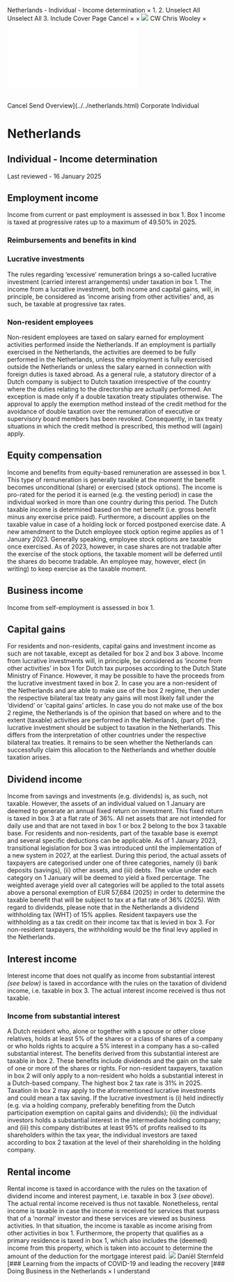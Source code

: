Netherlands - Individual - Income determination
×
1.
2.
Unselect All
Unselect All
3.
Include Cover Page
Cancel
×
×
![](../../-/media/world-wide-tax-summaries/attachments/global---chris-wooley.ashx%3Frev=ac5e5f3223b34096b1afc2a6009c7320&revision=ac5e5f32-23b3-4096-b1af-c2a6009c7320&hash=859B7ADC84DC2CBEC9760E9E6EE7DE6D0A8BFCDF)
CW
Chris Wooley
×
![](income-determination.html)
######
Cancel
Send
Overview](../../netherlands.html)
Corporate
Individual
# Netherlands
## Individual - Income determination
Last reviewed - 16 January 2025
## Employment income
Income from current or past employment is assessed in box 1. Box 1 income is taxed at progressive rates up to a maximum of 49.50% in 2025.
### Reimbursements and benefits in kind
### Lucrative investments
The rules regarding ‘excessive’ remuneration brings a so-called lucrative investment (carried interest arrangements) under taxation in box 1. The income from a lucrative investment, both income and capital gains, will, in principle, be considered as ‘income arising from other activities’ and, as such, be taxable at progressive tax rates.
### Non-resident employees
Non-resident employees are taxed on salary earned for employment activities performed inside the Netherlands. If an employment is partially exercised in the Netherlands, the activities are deemed to be fully performed in the Netherlands, unless the employment is fully exercised outside the Netherlands or unless the salary earned in connection with foreign duties is taxed abroad. As a general rule, a statutory director of a Dutch company is subject to Dutch taxation irrespective of the country where the duties relating to the directorship are actually performed. An exception is made only if a double taxation treaty stipulates otherwise. The approval to apply the exemption method instead of the credit method for the avoidance of double taxation over the remuneration of executive or supervisory board members has been revoked. Consequently, in tax treaty situations in which the credit method is prescribed, this method will (again) apply.
## Equity compensation
Income and benefits from equity-based remuneration are assessed in box 1. This type of remuneration is generally taxable at the moment the benefit becomes unconditional (share) or exercised (stock options). The income is pro-rated for the period it is earned (e.g. the vesting period) in case the individual worked in more than one country during this period. The Dutch taxable income is determined based on the net benefit (i.e. gross benefit minus any exercise price paid). Furthermore, a discount applies on the taxable value in case of a holding lock or forced postponed exercise date.
A new amendment to the Dutch employee stock option regime applies as of 1 January 2023. Generally speaking, employee stock options are taxable once exercised. As of 2023, however, in case shares are not tradable after the exercise of the stock options, the taxable moment will be deferred until the shares do become tradable. An employee may, however, elect (in writing) to keep exercise as the taxable moment.
## Business income
Income from self-employment is assessed in box 1.
## Capital gains
For residents and non-residents, capital gains and investment income as such are not taxable, except as detailed for box 2 and box 3 above. Income from lucrative investments will, in principle, be considered as ‘income from other activities’ in box 1 for Dutch tax purposes according to the Dutch State Ministry of Finance. However, it may be possible to have the proceeds from the lucrative investment taxed in box 2. In case you are a non-resident of the Netherlands and are able to make use of the box 2 regime, then under the respective bilateral tax treaty any gains will most likely fall under the ‘dividend’ or ‘capital gains’ articles. In case you do not make use of the box 2 regime, the Netherlands is of the opinion that based on where and to the extent (taxable) activities are performed in the Netherlands, (part of) the lucrative investment should be subject to taxation in the Netherlands. This differs from the interpretation of other countries under the respective bilateral tax treaties. It remains to be seen whether the Netherlands can successfully claim this allocation to the Netherlands and whether double taxation arises.
## Dividend income
Income from savings and investments (e.g. dividends) is, as such, not taxable. However, the assets of an individual valued on 1 January are deemed to generate an annual fixed return on investment. This fixed return is taxed in box 3 at a flat rate of 36%. All net assets that are not intended for daily use and that are not taxed in box 1 or box 2 belong to the box 3 taxable base. For residents and non-residents, part of the taxable base is exempt and several specific deductions can be applicable.
As of 1 January 2023, transitional legislation for box 3 was introduced until the implementation of a new system in 2027, at the earliest. During this period, the actual assets of taxpayers are categorised under one of three categories, namely (i) bank deposits (savings), (ii) other assets, and (iii) debts. The value under each category on 1 January will be deemed to yield a fixed percentage. The weighted average yield over all categories will be applied to the total assets above a personal exemption of EUR 57,684 (2025) in order to determine the taxable benefit that will be subject to tax at a flat rate of 36% (2025).
With regard to dividends, please note that in the Netherlands a dividend withholding tax (WHT) of 15% applies. Resident taxpayers use the withholding as a tax credit on their income tax that is levied in box 3. For non-resident taxpayers, the withholding would be the final levy applied in the Netherlands.
## Interest income
Interest income that does not qualify as income from substantial interest *(see below)* is taxed in accordance with the rules on the taxation of dividend income, i.e. taxable in box 3. The actual interest income received is thus not taxable.
### Income from substantial interest
A Dutch resident who, alone or together with a spouse or other close relatives, holds at least 5% of the shares or a class of shares of a company or who holds rights to acquire a 5% interest in a company has a so-called substantial interest. The benefits derived from this substantial interest are taxable in box 2. These benefits include dividends and the gain on the sale of one or more of the shares or rights. For non-resident taxpayers, taxation in box 2 will only apply to a non-resident who holds a substantial interest in a Dutch-based company. The highest box 2 tax rate is 31% in 2025.
Taxation in box 2 may apply to the aforementioned lucrative investments and could mean a tax saving. If the lucrative investment is (i) held indirectly (e.g. via a holding company, preferably benefiting from the Dutch participation exemption on capital gains and dividends); (ii) the individual investors holds a substantial interest in the intermediate holding company; and (iii) this company distributes at least 95% of profits realised to its shareholders within the tax year, the individual investors are taxed according to box 2 taxation at the level of their shareholding in the holding company.
## Rental income
Rental income is taxed in accordance with the rules on the taxation of dividend income and interest payment, i.e. taxable in box 3 (*see above*). The actual rental income received is thus not taxable.
Nonetheless, rental income is taxable in case the income is received for services that surpass that of a ‘normal’ investor and these services are viewed as business activities. In that situation, the income is taxable as income arising from other activities in box 1. Furthermore, the property that qualifies as a primary residence is taxed in box 1, which also includes the (deemed) income from this property, which is taken into account to determine the amount of the deduction for the mortgage interest paid.
![](../../-/media/world-wide-tax-summaries/netherlandsdaniel-sternfeldnetherlands--daniel-sternfeldjpg20220930133415243.ashx%3Frev=2be37df1a0c342f19e74bed14bfca350&revision=2be37df1-a0c3-42f1-9e74-bed14bfca350&hash=4FC1DC41DA3313DDAACAD536B33F0DE8235687DB)
Daniël Sternfeld
[### Learning from the impacts of COVID-19 and leading the recovery
[### Doing Business in the Netherlands
×
I understand